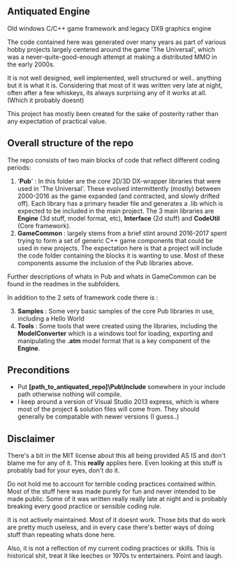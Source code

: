 Antiquated Engine
--------------
Old windows C/C++ game framework and legacy DX9 graphics engine

The code contained here was generated over many years as part of various hobby projects largely centered around the game 'The Universal', which was a never-quite-good-enough attempt at making a distributed MMO in the early 2000s.  

It is not well designed, well implemented, well structured or well.. anything but it is what it is.  Considering that most of it was written very late at night, often after a few whiskeys, its always surprising any of it works at all. (Which it probably doesnt)

This project has mostly been created for the sake of posterity rather than any expectation of practical value. 

Overall structure of the repo
-----------------------------
The repo consists of two main blocks of code that reflect different coding periods:
1) '**Pub**' : In this folder are the core 2D/3D DX-wrapper libraries that were used in 'The Universal'. These evolved intermittently (mostly) between 2000-2016 as the game expanded (and contracted, and slowly drifted off). Each library has a primary header file and generates a .lib which is expected to be included in the main project. The 3 main libraries are **Engine** (3d stuff, model format, etc), **Interface** (2d stuff) and **CodeUtil** (Core framework). 
2) **GameCommon** : largely stems from a brief stint around 2016-2017 spent trying to form a set of generic C++ game components that could be used in new projects. The expectation here is that a project will include the code folder containing the blocks it is wanting to use. Most of these components assume the inclusion of the Pub libraries above.

Further descriptions of whats in Pub and whats in GameCommon can be found in the readmes in the subfolders.

In addition to the 2 sets of framework code there is :

3) **Samples** : Some very basic samples of the core Pub libraries in use, including a Hello World
4) **Tools** : Some tools that were created using the libraries, including the **ModelConverter** which is a windows tool for loading, exporting and manipulating the **.atm** model format that is a key component of the **Engine**.


Preconditions
-------------

- Put **[path_to_antiquated_repo]\Pub\Include**  somewhere in your include path otherwise nothing will compile.
- I keep around a version of Visual Studio 2013 express, which is where most of the project & solution files will come from. They should generally be compatable with newer versions (I guess..)

Disclaimer
--------------
There's a bit in the MIT license about this all being provided AS IS and don't blame me for any of it. This **really** applies here. Even looking at this stuff is probably bad for your eyes, don't do it.

Do not hold me to account for terrible coding practices contained within. Most of the stuff here was made purely for fun and never intended to be made public.  Some of it was written really really late at night and is probably breaking every good practice or sensible coding rule. 

It is not actively maintained. Most of it doesnt work. Those bits that do work are pretty much useless, and in every case there's better ways of doing stuff than repeating whats done here.

Also, it is not a reflection of my current coding practices or skills. This is historical shit, treat it like leeches or 1970s tv entertainers. Point and laugh.



